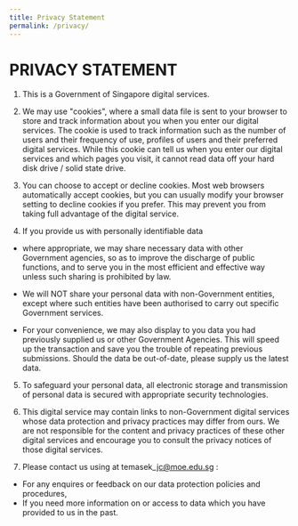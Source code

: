 ```yaml
---
title: Privacy Statement
permalink: /privacy/
---
```

# PRIVACY STATEMENT

1.  This is a Government of Singapore digital services.  
    
2.  We may use "cookies", where a small data file is sent to your browser to store and track information about you when you enter our digital services. The cookie is used to track information such as the number of users and their frequency of use, profiles of users and their preferred digital services. While this cookie can tell us when you enter our digital services and which pages you visit, it cannot read data off your hard disk drive / solid state drive.
    
      
    
3.  You can choose to accept or decline cookies. Most web browsers automatically accept cookies, but you can usually modify your browser setting to decline cookies if you prefer. This may prevent you from taking full advantage of the digital service.
    
4.  If you provide us with personally identifiable data  

*   where appropriate, we may share necessary data with other Government agencies, so as to improve the discharge of public functions, and to serve you in the most efficient and effective way unless such sharing is prohibited by law.  
      
    
*   We will NOT share your personal data with non-Government entities, except where such entities have been authorised to carry out specific Government services.  
      
    
*   For your convenience, we may also display to you data you had previously supplied us or other Government Agencies. This will speed up the transaction and save you the trouble of repeating previous submissions. Should the data be out-of-date, please supply us the latest data.  
      
    

5.  To safeguard your personal data, all electronic storage and transmission of personal data is secured with appropriate security technologies.  
      
    
6.  This digital service may contain links to non-Government digital services whose data protection and privacy practices may differ from ours. We are not responsible for the content and privacy practices of these other digital services and encourage you to consult the privacy notices of those digital services.  
      
    
7.  Please contact us using at temasek\_jc@moe.edu.sg : 

*   For any enquires or feedback on our data protection policies and procedures,
*   If you need more information on or access to data which you have provided to us in the past.
